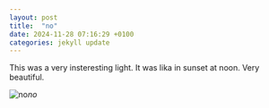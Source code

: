 ```yaml
---
layout: post
title:  "no"
date: 2024-11-28 07:16:29 +0100
categories: jekyll update
---
```


This was a very insteresting light. It was lika in sunset at noon. Very beautiful.   




![no](https://lh3.googleusercontent.com/pw/AP1GczPLORY5YT1WwY2pw5V3mVO3lYyp36SWAsss14PQ4hBE2i5lQ7wuIgZWQomd9PcxDdKp_mpPBSobH68dipCcQWBFgWcD7-eRFn3uJ8Fb_o5Ng5fR_Qg=w0
)*no*&nbsp;



[jekyll-docs]: https://jekyllrb.com/docs/home
[jekyll-gh]:   https://github.com/jekyll/jekyll
[jekyll-talk]: https://talk.jekyllrb.com/
